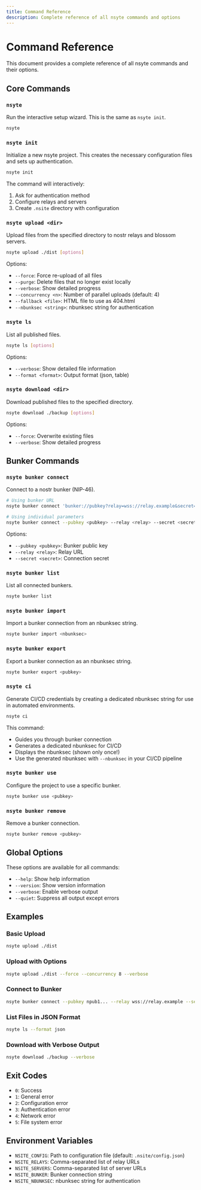 ```yaml
---
title: Command Reference
description: Complete reference of all nsyte commands and options
---
```


# Command Reference

This document provides a complete reference of all nsyte commands and their options.

## Core Commands

### `nsyte`

Run the interactive setup wizard. This is the same as `nsyte init`.

```bash
nsyte
```

### `nsyte init`

Initialize a new nsyte project. This creates the necessary configuration files and sets up
authentication.

```bash
nsyte init
```

The command will interactively:

1. Ask for authentication method
2. Configure relays and servers
3. Create `.nsite` directory with configuration

### `nsyte upload <dir>`

Upload files from the specified directory to nostr relays and blossom servers.

```bash
nsyte upload ./dist [options]
```

Options:

- `--force`: Force re-upload of all files
- `--purge`: Delete files that no longer exist locally
- `--verbose`: Show detailed progress
- `--concurrency <n>`: Number of parallel uploads (default: 4)
- `--fallback <file>`: HTML file to use as 404.html
- `--nbunksec <string>`: nbunksec string for authentication

### `nsyte ls`

List all published files.

```bash
nsyte ls [options]
```

Options:

- `--verbose`: Show detailed file information
- `--format <format>`: Output format (json, table)

### `nsyte download <dir>`

Download published files to the specified directory.

```bash
nsyte download ./backup [options]
```

Options:

- `--force`: Overwrite existing files
- `--verbose`: Show detailed progress

## Bunker Commands

### `nsyte bunker connect`

Connect to a nostr bunker (NIP-46).

```bash
# Using bunker URL
nsyte bunker connect 'bunker://pubkey?relay=wss://relay.example&secret=xxx'

# Using individual parameters
nsyte bunker connect --pubkey <pubkey> --relay <relay> --secret <secret>
```

Options:

- `--pubkey <pubkey>`: Bunker public key
- `--relay <relay>`: Relay URL
- `--secret <secret>`: Connection secret

### `nsyte bunker list`

List all connected bunkers.

```bash
nsyte bunker list
```

### `nsyte bunker import`

Import a bunker connection from an nbunksec string.

```bash
nsyte bunker import <nbunksec>
```

### `nsyte bunker export`

Export a bunker connection as an nbunksec string.

```bash
nsyte bunker export <pubkey>
```

### `nsyte ci`

Generate CI/CD credentials by creating a dedicated nbunksec string for use in automated
environments.

```bash
nsyte ci
```

This command:

- Guides you through bunker connection
- Generates a dedicated nbunksec for CI/CD
- Displays the nbunksec (shown only once!)
- Use the generated nbunksec with `--nbunksec` in your CI/CD pipeline

### `nsyte bunker use`

Configure the project to use a specific bunker.

```bash
nsyte bunker use <pubkey>
```

### `nsyte bunker remove`

Remove a bunker connection.

```bash
nsyte bunker remove <pubkey>
```

## Global Options

These options are available for all commands:

- `--help`: Show help information
- `--version`: Show version information
- `--verbose`: Enable verbose output
- `--quiet`: Suppress all output except errors

## Examples

### Basic Upload

```bash
nsyte upload ./dist
```

### Upload with Options

```bash
nsyte upload ./dist --force --concurrency 8 --verbose
```

### Connect to Bunker

```bash
nsyte bunker connect --pubkey npub1... --relay wss://relay.example --secret xxx
```

### List Files in JSON Format

```bash
nsyte ls --format json
```

### Download with Verbose Output

```bash
nsyte download ./backup --verbose
```

## Exit Codes

- `0`: Success
- `1`: General error
- `2`: Configuration error
- `3`: Authentication error
- `4`: Network error
- `5`: File system error

## Environment Variables

- `NSITE_CONFIG`: Path to configuration file (default: `.nsite/config.json`)
- `NSITE_RELAYS`: Comma-separated list of relay URLs
- `NSITE_SERVERS`: Comma-separated list of server URLs
- `NSITE_BUNKER`: Bunker connection string
- `NSITE_NBUNKSEC`: nbunksec string for authentication
